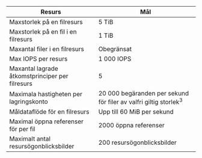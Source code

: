 | Resurs | Mål |
|----------|---------------|
| Maxstorlek på en filresurs | 5 TiB |
| Maxstorlek på en fil i en filresurs | 1 TiB |
| Maxantal filer i en filresurs | Obegränsat |
| Max IOPS per resurs | 1 000 IOPS |
| Maxantal lagrade åtkomstprinciper per filresurs | 5 |
| Maximala hastigheten per lagringskonto | 20 000 begäranden per sekund för filer av valfri giltig storlek<sup>3</sup> |
| Måldataflöde för en filresurs | Upp till 60 MiB per sekund |
| Maximal öppna referenser för per fil | 2000 öppna referenser |
| Maximalt antal resursögonblicksbilder | 200 resursögonblicksbilder |